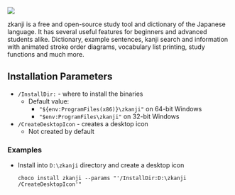 ![](https://cdn.jsdelivr.net/gh/jakublevy/chocopkgs/zkanji/logo.png)

zkanji is a free and open-source study tool and dictionary of the Japanese language. It has several useful features for beginners and advanced students alike. Dictionary, example sentences, kanji search and information with animated stroke order diagrams, vocabulary list printing, study functions and much more.

## Installation Parameters
* `/InstallDir:` - where to install the binaries
  - Default value:
    - `"${env:ProgramFiles(x86)}\zkanji"` on 64-bit Windows
    - `"$env:ProgramFiles\zkanji"` on 32-bit Windows
* `/CreateDesktopIcon` - creates a desktop icon
    - Not created by default

### Examples
* Install into `D:\zkanji` directory and create a desktop icon
  ```
  choco install zkanji --params "'/InstallDir:D:\zkanji /CreateDesktopIcon'"
  ```
